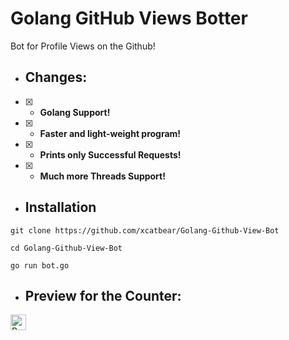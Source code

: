 # Golang GitHub Views Botter
Bot for Profile Views on the Github!

* ## Changes:
- [x] - **Golang Support!**
- [x] - **Faster and light-weight program!**
- [x] - **Prints only Successful Requests!**
- [x] - **Much more Threads Support!**

* ## Installation
```
git clone https://github.com/xcatbear/Golang-Github-View-Bot
```
```
cd Golang-Github-View-Bot
```
```
go run bot.go
```

* ## Preview for the Counter:
<img height="25" src="https://api.visitorbadge.io/api/VisitorHit?user=xcatbear&countColorcountColor&countColor=%23006EFF" alt="Profile Views"/>
